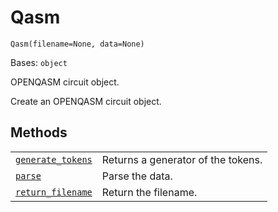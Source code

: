 # Qasm

`Qasm(filename=None, data=None)`

Bases: `object`

OPENQASM circuit object.

Create an OPENQASM circuit object.

## Methods

|                                                                                                                           |                                    |
| ------------------------------------------------------------------------------------------------------------------------- | ---------------------------------- |
| [`generate_tokens`](qiskit.qasm.Qasm.generate_tokens#qiskit.qasm.Qasm.generate_tokens "qiskit.qasm.Qasm.generate_tokens") | Returns a generator of the tokens. |
| [`parse`](qiskit.qasm.Qasm.parse#qiskit.qasm.Qasm.parse "qiskit.qasm.Qasm.parse")                                         | Parse the data.                    |
| [`return_filename`](qiskit.qasm.Qasm.return_filename#qiskit.qasm.Qasm.return_filename "qiskit.qasm.Qasm.return_filename") | Return the filename.               |
